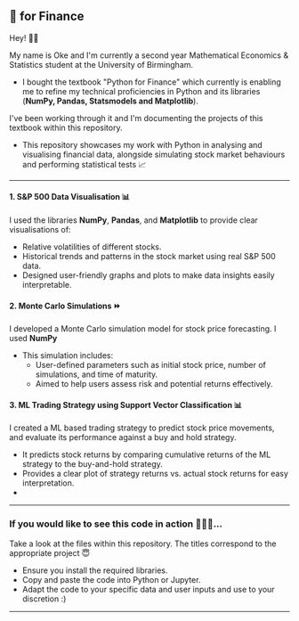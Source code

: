 ## 🐍 for Finance 
Hey! 👋🏾 

My name is Oke and I'm currently a second year Mathematical Economics & Statistics student at the University of Birmingham.
- I bought the textbook "Python for Finance" which currently is enabling me to refine my technical proficiencies in Python and its libraries (**NumPy, Pandas, Statsmodels and Matplotlib**). 

I've been working through it and I'm documenting the projects of this textbook within this repository. 

- This repository showcases my work with Python in analysing and visualising financial data, alongside simulating stock market behaviours and performing statistical tests 📈

---

#### 1. S&P 500 Data Visualisation 📊
I used the libraries **NumPy**, **Pandas**, and **Matplotlib** to provide clear visualisations of:
  - Relative volatilities of different stocks.
  - Historical trends and patterns in the stock market using real S&P 500 data.
- Designed user-friendly graphs and plots to make data insights easily interpretable.

#### 2. Monte Carlo Simulations ⏩
I developed a Monte Carlo simulation model for stock price forecasting. I used **NumPy**
- This simulation includes:
  - User-defined parameters such as initial stock price, number of simulations, and time of maturity.
  - Aimed to help users assess risk and potential returns effectively.

#### 3. ML Trading Strategy using Support Vector Classification 📊
I created a ML based trading strategy to predict stock price movements, and evaluate its performance against a buy and hold strategy.
- It predicts stock returns by comparing cumulative returns of the ML strategy to the buy-and-hold strategy.
- Provides a clear plot of strategy returns vs. actual stock returns for easy interpretation.
- 
---

### If you would like to see this code in action 🏄🏾‍♀️...
Take a look at the files within this repository. The titles correspond to the appropriate project 😇
- Ensure you install the required libraries.
- Copy and paste the code into Python or Jupyter.
- Adapt the code to your specific data and user inputs and use to your discretion :)

---
